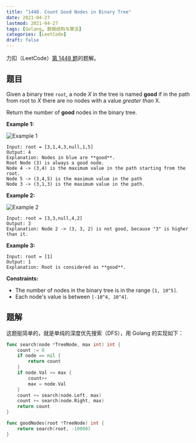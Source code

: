 ```yaml
---
title: "1448. Count Good Nodes in Binary Tree"
date: 2021-04-27
lastmod: 2021-04-27
tags: [Golang, 数据结构与算法]
categories: [LeetCode]
draft: false
---
```


力扣（LeetCode）[第 1448 题](https://leetcode-cn.com/problems/count-good-nodes-in-binary-tree)的题解。

<!--more-->

## 题目

Given a binary tree `root`, a node _X_ in the tree is named **good** if in the path from root to _X_ there are no nodes with a value _greater than_ X.

Return the number of **good** nodes in the binary tree.

**Example 1:**

![Example 1](/images/leetcode/daily/1448-count-good-nodes-in-binary-tree/test_sample_1.png)

```text
Input: root = [3,1,4,3,null,1,5]
Output: 4
Explanation: Nodes in blue are **good**.
Root Node (3) is always a good node.
Node 4 -> (3,4) is the maximum value in the path starting from the root.
Node 5 -> (3,4,5) is the maximum value in the path
Node 3 -> (3,1,3) is the maximum value in the path.
```

**Example 2:**

![Example 2](/images/leetcode/daily/1448-count-good-nodes-in-binary-tree/test_sample_2.png)

```text
Input: root = [3,3,null,4,2]
Output: 3
Explanation: Node 2 -> (3, 3, 2) is not good, because "3" is higher than it.
```

**Example 3:**

```text
Input: root = [1]
Output: 1
Explanation: Root is considered as **good**.
```

**Constraints:**

- The number of nodes in the binary tree is in the range `[1, 10^5]`.
- Each node's value is between `[-10^4, 10^4]`.

## 题解

这题挺简单的，就是单纯的深度优先搜索（DFS），用 Golang 的实现如下：

```go
func search(node *TreeNode, max int) int {
    count := 0
    if node == nil {
        return count
    }
    if node.Val >= max {
        count++
        max = node.Val
    }
    count += search(node.Left, max)
    count += search(node.Right, max)
    return count
}

func goodNodes(root *TreeNode) int {
    return search(root, -10000)
}
```
